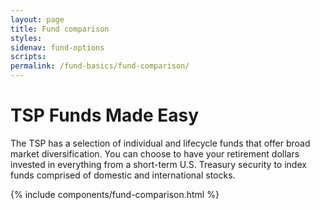 ```yaml
---
layout: page
title: Fund comparison
styles: 
sidenav: fund-options
scripts:
permalink: /fund-basics/fund-comparison/
---
```


# TSP Funds Made Easy

The TSP has a selection of individual and lifecycle funds that offer broad market diversification. You can choose to have your retirement dollars invested in everything from a short-term U.S. Treasury security to index funds comprised of domestic and
international stocks.

{% include components/fund-comparison.html %}
